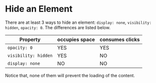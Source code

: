 # Hide an Element

There are at least 3 ways to hide an element: `display: none`, `visibility: hidden`, `opacity: 0`. The differences are listed below.

| Property             | occupies space | consumes clicks |
|----------------------|----------------|-----------------|
| `opacity: 0`         |      YES       |       YES       |
| `visibility: hidden` |      YES       |       NO        |
| `display: none`      |      NO        |       NO        |

Notice that, none of them will prevent the loading of the content.
